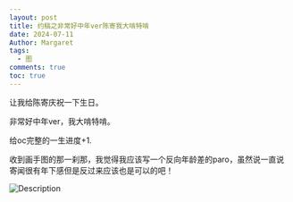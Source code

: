 ```yaml
---
layout: post
title: 约稿之非常好中年ver陈寄我大啃特啃
date: 2024-07-11
Author: Margaret
tags:
  - 图
comments: true
toc: true
---
```


让我给陈寄庆祝一下生日。

非常好中年ver，我大啃特啃。

给oc完整的一生进度+1.

收到画手图的那一刹那，我觉得我应该写一个反向年龄差的paro，虽然说一直说寄闻很有年下感但是反过来应该也是可以的吧！

![Description](https://s2.loli.net/2024/07/13/iAXdyl8Jqwn3bt2.jpg)
